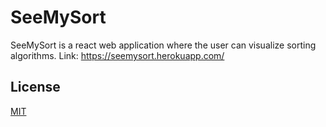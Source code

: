 # SeeMySort

SeeMySort is a react web application where the user can visualize sorting algorithms. Link: https://seemysort.herokuapp.com/



## License
[MIT](https://choosealicense.com/licenses/mit/)

